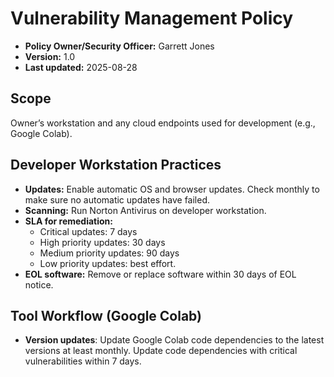 # Vulnerability Management Policy

- **Policy Owner/Security Officer:** Garrett Jones
- **Version:** 1.0  
- **Last updated:** 2025-08-28

## Scope
Owner’s workstation and any cloud endpoints used for development (e.g., Google Colab).

## Developer Workstation Practices
- **Updates:** Enable automatic OS and browser updates. Check monthly to make sure no automatic updates have failed.
- **Scanning:** Run Norton Antivirus on developer workstation.
- **SLA for remediation:**
   - Critical updates: 7 days
   - High priority updates: 30 days
   - Medium priority updates: 90 days
   - Low priority updates: best effort.
- **EOL software:** Remove or replace software within 30 days of EOL notice.

## Tool Workflow (Google Colab)

- **Version updates**: Update Google Colab code dependencies to the latest versions at least monthly. Update code dependencies with critical vulnerabilities within 7 days.
